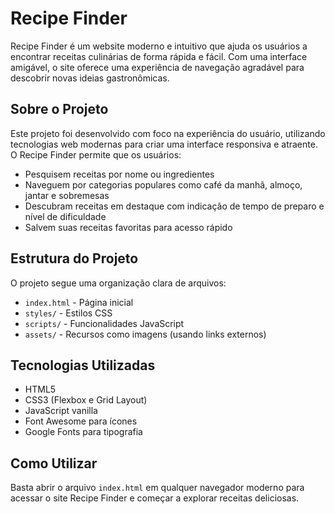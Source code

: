 # Recipe Finder

Recipe Finder é um website moderno e intuitivo que ajuda os usuários a encontrar receitas culinárias de forma rápida e fácil. Com uma interface amigável, o site oferece uma experiência de navegação agradável para descobrir novas ideias gastronômicas.

## Sobre o Projeto

Este projeto foi desenvolvido com foco na experiência do usuário, utilizando tecnologias web modernas para criar uma interface responsiva e atraente. O Recipe Finder permite que os usuários:

- Pesquisem receitas por nome ou ingredientes
- Naveguem por categorias populares como café da manhã, almoço, jantar e sobremesas
- Descubram receitas em destaque com indicação de tempo de preparo e nível de dificuldade
- Salvem suas receitas favoritas para acesso rápido

## Estrutura do Projeto

O projeto segue uma organização clara de arquivos:

- `index.html` - Página inicial
- `styles/` - Estilos CSS
- `scripts/` - Funcionalidades JavaScript
- `assets/` - Recursos como imagens (usando links externos)

## Tecnologias Utilizadas

- HTML5
- CSS3 (Flexbox e Grid Layout)
- JavaScript vanilla
- Font Awesome para ícones
- Google Fonts para tipografia

## Como Utilizar

Basta abrir o arquivo `index.html` em qualquer navegador moderno para acessar o site Recipe Finder e começar a explorar receitas deliciosas.
